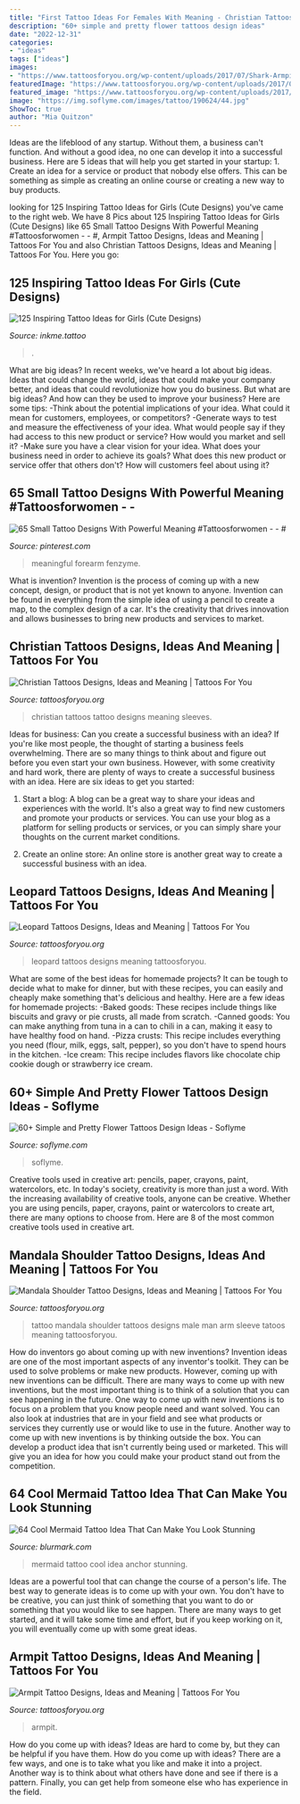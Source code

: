 ```yaml
---
title: "First Tattoo Ideas For Females With Meaning - Christian Tattoos Tattoo Designs Meaning Sleeves"
description: "60+ simple and pretty flower tattoos design ideas"
date: "2022-12-31"
categories:
- "ideas"
tags: ["ideas"]
images:
- "https://www.tattoosforyou.org/wp-content/uploads/2017/07/Shark-Armpit-Tattoo-717x1024.jpg"
featuredImage: "https://www.tattoosforyou.org/wp-content/uploads/2017/07/Mandala-Shoulder-Tattoo-Male.jpg"
featured_image: "https://www.tattoosforyou.org/wp-content/uploads/2017/07/Mandala-Shoulder-Tattoo-Male.jpg"
image: "https://img.soflyme.com/images/tattoo/190624/44.jpg"
ShowToc: true
author: "Mia Quitzon"
---
```



Ideas are the lifeblood of any startup. Without them, a business can't function. And without a good idea, no one can develop it into a successful business. Here are 5 ideas that will help you get started in your startup: 1. Create an idea for a service or product that nobody else offers. This can be something as simple as creating an online course or creating a new way to buy products. 
	

		
looking for 125 Inspiring Tattoo Ideas for Girls (Cute Designs) you've came to the right web. We have 8 Pics about 125 Inspiring Tattoo Ideas for Girls (Cute Designs) like 65 Small Tattoo Designs With Powerful Meaning #Tattoosforwomen - - #, Armpit Tattoo Designs, Ideas and Meaning | Tattoos For You and also Christian Tattoos Designs, Ideas and Meaning | Tattoos For You. Here you go:
		
    
## 125 Inspiring Tattoo Ideas For Girls (Cute Designs)

<img loading=lazy src="https://www.inkme.tattoo/wp-content/uploads/2015/11/26-cute-tattoos-for-girls.jpg?x79615" onerror="this.onerror=null;this.src='https://tse4.mm.bing.net/th?id=OIP.7Rr3J5O43kGKsC_ZBQze-QHaJ3&amp;pid=15.1';" alt="125 Inspiring Tattoo Ideas for Girls (Cute Designs)">

_Source: inkme.tattoo_

>. 

	

What are big ideas?
In recent weeks, we've heard a lot about big ideas. Ideas that could change the world, ideas that could make your company better, and ideas that could revolutionize how you do business. But what are big ideas? And how can they be used to improve your business? Here are some tips: 
-Think about the potential implications of your idea. What could it mean for customers, employees, or competitors? 
-Generate ways to test and measure the effectiveness of your idea. What would people say if they had access to this new product or service? How would you market and sell it? 
-Make sure you have a clear vision for your idea. What does your business need in order to achieve its goals? What does this new product or service offer that others don't? How will customers feel about using it?

    
## 65 Small Tattoo Designs With Powerful Meaning #Tattoosforwomen - - #

<img loading=lazy src="https://i.pinimg.com/736x/e6/62/5d/e6625d08fde7dca1c04b3d3056afadbe.jpg" onerror="this.onerror=null;this.src='https://tse3.mm.bing.net/th?id=OIP.-iz4NoLRPQFEhAyGJ21wTQHaMl&amp;pid=15.1';" alt="65 Small Tattoo Designs With Powerful Meaning #Tattoosforwomen - - #">

_Source: pinterest.com_

>meaningful forearm fenzyme. 

	

What is invention?
Invention is the process of coming up with a new concept, design, or product that is not yet known to anyone. Invention can be found in everything from the simple idea of using a pencil to create a map, to the complex design of a car. It's the creativity that drives innovation and allows businesses to bring new products and services to market.

    
## Christian Tattoos Designs, Ideas And Meaning | Tattoos For You

<img loading=lazy src="http://www.tattoosforyou.org/wp-content/uploads/2013/09/Christian-Tattoo-Sleeves-768x1024.jpg" onerror="this.onerror=null;this.src='https://tse4.mm.bing.net/th?id=OIP.W0FICjXB2UD2EKMl1EV-rgHaJ4&amp;pid=15.1';" alt="Christian Tattoos Designs, Ideas and Meaning | Tattoos For You">

_Source: tattoosforyou.org_

>christian tattoos tattoo designs meaning sleeves. 

	

Ideas for business: Can you create a successful business with an idea?
If you're like most people, the thought of starting a business feels overwhelming. There are so many things to think about and figure out before you even start your own business. However, with some creativity and hard work, there are plenty of ways to create a successful business with an idea. Here are six ideas to get you started:
1) Start a blog: A blog can be a great way to share your ideas and experiences with the world. It's also a great way to find new customers and promote your products or services. You can use your blog as a platform for selling products or services, or you can simply share your thoughts on the current market conditions.

2) Create an online store: An online store is another great way to create a successful business with an idea.

    
## Leopard Tattoos Designs, Ideas And Meaning | Tattoos For You

<img loading=lazy src="https://www.tattoosforyou.org/wp-content/uploads/2013/11/Leopard-Tattoos-Designs.jpg" onerror="this.onerror=null;this.src='https://tse4.mm.bing.net/th?id=OIP.pN0uiXtk8dsbZGVlIg0lnwHaJ4&amp;pid=15.1';" alt="Leopard Tattoos Designs, Ideas and Meaning | Tattoos For You">

_Source: tattoosforyou.org_

>leopard tattoos designs meaning tattoosforyou. 

	

What are some of the best ideas for homemade projects?
It can be tough to decide what to make for dinner, but with these recipes, you can easily and cheaply make something that's delicious and healthy. Here are a few ideas for homemade projects: 
-Baked goods: These recipes include things like biscuits and gravy or pie crusts, all made from scratch.
-Canned goods: You can make anything from tuna in a can to chili in a can, making it easy to have healthy food on hand.
-Pizza crusts: This recipe includes everything you need (flour, milk, eggs, salt, pepper), so you don't have to spend hours in the kitchen.
-Ice cream: This recipe includes flavors like chocolate chip cookie dough or strawberry ice cream.

    
## 60+ Simple And Pretty Flower Tattoos Design Ideas - Soflyme

<img loading=lazy src="https://img.soflyme.com/images/tattoo/190624/44.jpg" onerror="this.onerror=null;this.src='https://tse3.mm.bing.net/th?id=OIP.2NzJpgphCDmxV6VNctbMIgHaH8&amp;pid=15.1';" alt="60+ Simple and Pretty Flower Tattoos Design Ideas - Soflyme">

_Source: soflyme.com_

>soflyme. 

	

Creative tools used in creative art: pencils, paper, crayons, paint, watercolors, etc.
In today's society, creativity is more than just a word. With the increasing availability of creative tools, anyone can be creative. Whether you are using pencils, paper, crayons, paint or watercolors to create art, there are many options to choose from. Here are 8 of the most common creative tools used in creative art.

    
## Mandala Shoulder Tattoo Designs, Ideas And Meaning | Tattoos For You

<img loading=lazy src="https://www.tattoosforyou.org/wp-content/uploads/2017/07/Mandala-Shoulder-Tattoo-Male.jpg" onerror="this.onerror=null;this.src='https://tse3.mm.bing.net/th?id=OIP.V3ixnRQxkmtc4CQekKiQKwHaJ3&amp;pid=15.1';" alt="Mandala Shoulder Tattoo Designs, Ideas and Meaning | Tattoos For You">

_Source: tattoosforyou.org_

>tattoo mandala shoulder tattoos designs male man arm sleeve tatoos meaning tattoosforyou. 

	

How do inventors go about coming up with new inventions?
Invention ideas are one of the most important aspects of any inventor's toolkit. They can be used to solve problems or make new products. However, coming up with new inventions can be difficult. There are many ways to come up with new inventions, but the most important thing is to think of a solution that you can see happening in the future.
One way to come up with new inventions is to focus on a problem that you know people need and want solved. You can also look at industries that are in your field and see what products or services they currently use or would like to use in the future. Another way to come up with new inventions is by thinking outside the box. You can develop a product idea that isn't currently being used or marketed. This will give you an idea for how you could make your product stand out from the competition.

    
## 64 Cool Mermaid Tattoo Idea That Can Make You Look Stunning

<img loading=lazy src="https://www.blurmark.com/wp-content/uploads/2017/05/Mermaid-With-Anchor.jpg" onerror="this.onerror=null;this.src='https://tse2.mm.bing.net/th?id=OIP.Na9Re3ukZcGLJ7JUMEWUIQHaNK&amp;pid=15.1';" alt="64 Cool Mermaid Tattoo Idea That Can Make You Look Stunning">

_Source: blurmark.com_

>mermaid tattoo cool idea anchor stunning. 

	

Ideas are a powerful tool that can change the course of a person's life. The best way to generate ideas is to come up with your own. You don't have to be creative, you can just think of something that you want to do or something that you would like to see happen. There are many ways to get started, and it will take some time and effort, but if you keep working on it, you will eventually come up with some great ideas.

    
## Armpit Tattoo Designs, Ideas And Meaning | Tattoos For You

<img loading=lazy src="https://www.tattoosforyou.org/wp-content/uploads/2017/07/Shark-Armpit-Tattoo-717x1024.jpg" onerror="this.onerror=null;this.src='https://tse4.mm.bing.net/th?id=OIP.tcC20EWZPp9qUwpM442lnAHaKk&amp;pid=15.1';" alt="Armpit Tattoo Designs, Ideas and Meaning | Tattoos For You">

_Source: tattoosforyou.org_

>armpit. 

	

How do you come up with ideas?
Ideas are hard to come by, but they can be helpful if you have them. How do you come up with ideas? There are a few ways, and one is to take what you like and make it into a project. Another way is to think about what others have done and see if there is a pattern. Finally, you can get help from someone else who has experience in the field.

